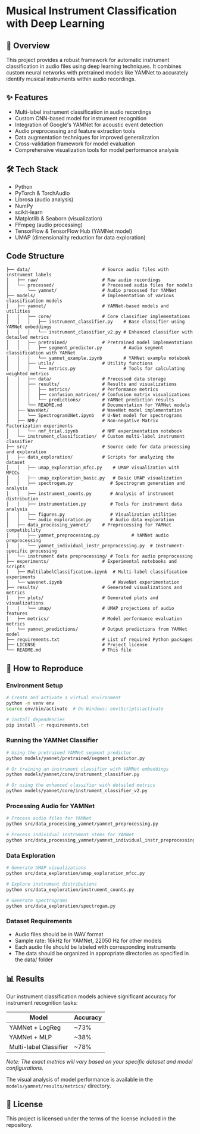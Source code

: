 # Musical Instrument Classification with Deep Learning

## 🧠 Overview

This project provides a robust framework for automatic instrument classification in audio files using deep learning techniques. It combines custom neural networks with pretrained models like YAMNet to accurately identify musical instruments within audio recordings.

## ✨ Features

- Multi-label instrument classification in audio recordings
- Custom CNN-based model for instrument recognition
- Integration of Google's YAMNet for acoustic event detection
- Audio preprocessing and feature extraction tools
- Data augmentation techniques for improved generalization
- Cross-validation framework for model evaluation
- Comprehensive visualization tools for model performance analysis

## 🛠️ Tech Stack

- Python
- PyTorch & TorchAudio
- Librosa (audio analysis)
- NumPy
- scikit-learn
- Matplotlib & Seaborn (visualization)
- FFmpeg (audio processing)
- TensorFlow & TensorFlow Hub (YAMNet model)
- UMAP (dimensionality reduction for data exploration)

## Code Structure

```
├── data/                           # Source audio files with instrument labels
│   ├── raw/                        # Raw audio recordings
│   └── processed/                  # Processed audio files for models
│       └── yamnet/                 # Audio processed for YAMNet
├── models/                         # Implementation of various classification models
│   ├── yamnet/                     # YAMNet-based models and utilities
│   │   ├── core/                   # Core classifier implementations
│   │   │   ├── instrument_classifier.py    # Base classifier using YAMNet embeddings
│   │   │   └── instrument_classifier_v2.py # Enhanced classifier with detailed metrics
│   │   ├── pretrained/             # Pretrained model implementations
│   │   │   ├── segment_predictor.py        # Audio segment classification with YAMNet
│   │   │   └── yamnet_example.ipynb        # YAMNet example notebook
│   │   ├── utils/                  # Utility functions
│   │   │   └── metrics.py                  # Tools for calculating weighted metrics
│   │   ├── data/                   # Processed data storage
│   │   ├── results/                # Results and visualizations
│   │   │   ├── metrics/            # Performance metrics
│   │   │   ├── confusion_matrices/ # Confusion matrix visualizations
│   │   │   └── predictions/        # YAMNet prediction results
│   │   └── README.md               # Documentation for YAMNet models
│   ├── WaveNet/                    # WaveNet model implementation
│   │   └── SpectrogramUNet.ipynb   # U-Net model for spectrograms
│   ├── NMF/                        # Non-negative Matrix Factorization experiments
│   │   └── nmf_trial.ipynb         # NMF experimentation notebook
│   └── instrument_classification/  # Custom multi-label instrument classifier
├── src/                            # Source code for data processing and exploration
│   ├── data_exploration/           # Scripts for analyzing the dataset
│   │   ├── umap_exploration_mfcc.py    # UMAP visualization with MFCCs
│   │   ├── umap_exploration_basic.py   # Basic UMAP visualization
│   │   ├── spectrogam.py              # Spectrogram generation and analysis
│   │   ├── instrument_counts.py       # Analysis of instrument distribution
│   │   ├── instrumentation.py         # Tools for instrument data analysis
│   │   ├── figures.py                 # Visualization utilities
│   │   └── audio_exploration.py       # Audio data exploration
│   ├── data_processing_yamnet/     # Preprocessing for YAMNet compatibility
│   │   ├── yamnet_preprocessing.py            # YAMNet audio preprocessing
│   │   └── yamnet_individual_instr_preprocessing.py  # Instrument-specific processing
│   └── instrument data preprocessing/ # Tools for audio preprocessing
├── experiments/                    # Experimental notebooks and scripts
│   ├── MultilabelClassification.ipynb  # Multi-label classification experiments
│   └── wavenet.ipynb                   # WaveNet experimentation
├── results/                        # Generated visualizations and metrics
│   ├── plots/                      # Generated plots and visualizations
│   │   └── umap/                   # UMAP projections of audio features
│   ├── metrics/                    # Model performance evaluation metrics
│   └── yamnet_predictions/         # Output predictions from YAMNet model
├── requirements.txt                # List of required Python packages
├── LICENSE                         # Project license
└── README.md                       # This file
```

## 🚀 How to Reproduce

### Environment Setup

```bash
# Create and activate a virtual environment
python -m venv env
source env/bin/activate  # On Windows: env\Scripts\activate

# Install dependencies
pip install -r requirements.txt
```

### Running the YAMNet Classifier

```bash
# Using the pretrained YAMNet segment predictor
python models/yamnet/pretrained/segment_predictor.py

# Or training an instrument classifier with YAMNet embeddings
python models/yamnet/core/instrument_classifier.py

# Or using the enhanced classifier with detailed metrics
python models/yamnet/core/instrument_classifier_v2.py
```

### Processing Audio for YAMNet

```bash
# Process audio files for YAMNet
python src/data_processing_yamnet/yamnet_preprocessing.py

# Process individual instrument stems for YAMNet
python src/data_processing_yamnet/yamnet_individual_instr_preprocessing.py
```

### Data Exploration

```bash
# Generate UMAP visualizations
python src/data_exploration/umap_exploration_mfcc.py

# Explore instrument distributions
python src/data_exploration/instrument_counts.py

# Generate spectrograms
python src/data_exploration/spectrogam.py
```

### Dataset Requirements

- Audio files should be in WAV format
- Sample rate: 16kHz for YAMNet, 22050 Hz for other models
- Each audio file should be labeled with corresponding instruments
- The data should be organized in appropriate directories as specified in the data/ folder

## 📊 Results

Our instrument classification models achieve significant accuracy for instrument recognition tasks:

| Model                  | Accuracy | 
| ---------------------- | -------- | 
| YAMNet + LogReg        | ~73%     | 
| YAMNet + MLP           | ~38%     | 
| Multi-label Classifier | ~78%     | 

_Note: The exact metrics will vary based on your specific dataset and model configurations._

The visual analysis of model performance is available in the `models/yamnet/results/metrics/` directory.

## 📝 License

This project is licensed under the terms of the license included in the repository.
